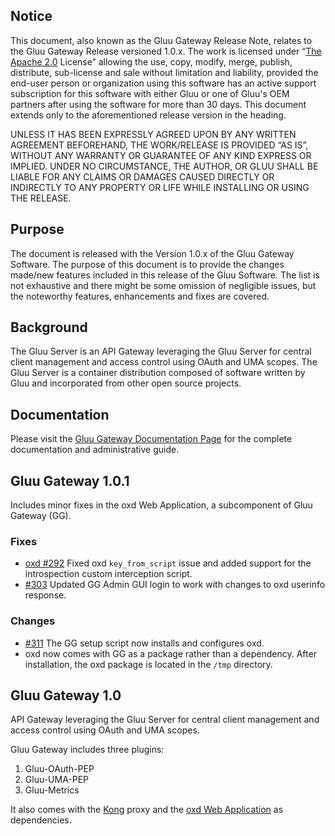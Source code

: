 ## Notice

This document, also known as the Gluu Gateway Release Note, relates to the Gluu Gateway Release versioned 1.0.x. The work is licensed under “[The Apache 2.0](https://www.apache.org/licenses/LICENSE-2.0) License” allowing the use, copy, modify, merge, publish, distribute, sub-license and sale without limitation and liability, provided the end-user person or organization using this software has an active support subscription for this software with either Gluu or one of Gluu's OEM partners after using the software for more than 30 days. This document extends only to the aforementioned release version in the heading.  

UNLESS IT HAS BEEN EXPRESSLY AGREED UPON BY ANY WRITTEN AGREEMENT BEFOREHAND, THE WORK/RELEASE IS PROVIDED “AS IS”, WITHOUT ANY WARRANTY OR GUARANTEE OF ANY KIND EXPRESS OR IMPLIED. UNDER NO CIRCUMSTANCE, THE AUTHOR, OR GLUU SHALL BE LIABLE FOR ANY CLAIMS OR DAMAGES CAUSED DIRECTLY OR INDIRECTLY TO ANY PROPERTY OR LIFE WHILE INSTALLING OR USING THE RELEASE.  

## Purpose

The document is released with the Version 1.0.x of the Gluu Gateway Software. The purpose of this document is to provide the changes made/new features included in this release of the Gluu Software. The list is not exhaustive and there might be some omission of negligible issues, but the noteworthy features, enhancements and fixes are covered.  

## Background

The Gluu Server is an API Gateway leveraging the Gluu Server for central client management and access control using OAuth and UMA scopes. The Gluu Server is a container distribution composed of software written by Gluu and incorporated from other open source projects.  

## Documentation

Please visit the [Gluu Gateway Documentation Page](http://www.gluu.org/docs/gg) for the complete 
documentation and administrative guide.   
 
## Gluu Gateway 1.0.1

Includes minor fixes in the oxd Web Application, a subcomponent of Gluu Gateway (GG).  

### Fixes 
- [oxd #292](https://github.com/GluuFederation/oxd/issues/292) Fixed oxd `key_from_script` issue and added support for the introspection custom interception script.  
- [#303](https://github.com/GluuFederation/gluu-gateway/issues/303) Updated GG Admin GUI login to work with changes to oxd userinfo response.  

### Changes
- [#311](https://github.com/GluuFederation/gluu-gateway/issues/311) The GG setup script now installs and configures oxd.  
- oxd now comes with GG as a package rather than a dependency. After installation, the oxd package is located in the `/tmp` directory. 

## Gluu Gateway 1.0 

API Gateway leveraging the Gluu Server for central client management and access control using OAuth and UMA scopes.  

Gluu Gateway includes three plugins:  
1. Gluu-OAuth-PEP  
1. Gluu-UMA-PEP  
1. Gluu-Metrics  
 
It also comes with the [Kong](https://konghq.com/) proxy and the [oxd Web Application](https://gluu.org/docs/oxd) as dependencies.  
